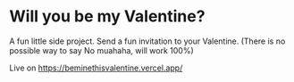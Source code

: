 # Will you be my Valentine?

A fun little side project. Send a fun invitation to your Valentine. (There is no possible way to say No muahaha, will work 100%)

Live on https://beminethisvalentine.vercel.app/ 
